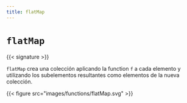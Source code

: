 ```yaml
---
title: flatMap
---
```


# `flatMap`

{{< signature >}}

`flatMap` crea una colección aplicando la function `f` a cada elemento y utilizando los subelementos resultantes como elementos de la nueva colección.

{{< figure src="images/functions/flatMap.svg" >}}
